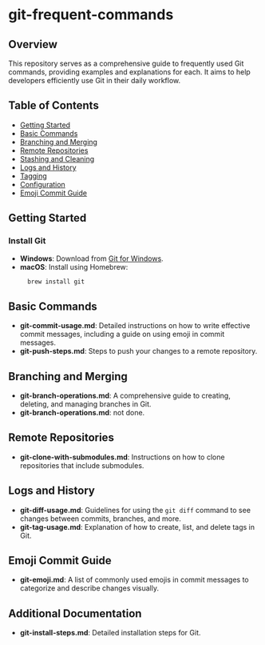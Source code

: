 # git-frequent-commands

## Overview

This repository serves as a comprehensive guide to frequently used Git commands, providing examples and explanations for each. It aims to help developers efficiently use Git in their daily workflow.

## Table of Contents

- [Getting Started](#getting-started)
- [Basic Commands](#basic-commands)
- [Branching and Merging](#branching-and-merging)
- [Remote Repositories](#remote-repositories)
- [Stashing and Cleaning](#stashing-and-cleaning)
- [Logs and History](#logs-and-history)
- [Tagging](#tagging)
- [Configuration](#configuration)
- [Emoji Commit Guide](#emoji-commit-guide)

## Getting Started

### Install Git

- **Windows**: Download from [Git for Windows](https://gitforwindows.org/).
- **macOS**: Install using Homebrew:
  ```sh
    brew install git

## Basic Commands

- **git-commit-usage.md**: Detailed instructions on how to write effective commit messages, including a guide on using emoji in commit messages.
- **git-push-steps.md**: Steps to push your changes to a remote repository.

## Branching and Merging

- **git-branch-operations.md**: A comprehensive guide to creating, deleting, and managing branches in Git.
- **git-branch-operations.md**: not done.

## Remote Repositories

- **git-clone-with-submodules.md**: Instructions on how to clone repositories that include submodules.

## Logs and History

- **git-diff-usage.md**: Guidelines for using the `git diff` command to see changes between commits, branches, and more.
- **git-tag-usage.md**: Explanation of how to create, list, and delete tags in Git.

## Emoji Commit Guide

- **git-emoji.md**: A list of commonly used emojis in commit messages to categorize and describe changes visually.

## Additional Documentation

- **git-install-steps.md**: Detailed installation steps for Git.

























